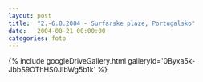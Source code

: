 ```yaml
---
layout: post
title:  "2.-6.8.2004 - Surfarske plaze, Portugalsko"
date:   2004-08-21 00:00:00
categories: foto
---
```


{% include googleDriveGallery.html galleryId='0Byxa5k-JbbS9OThHS0JIbWg5b1k' %}
